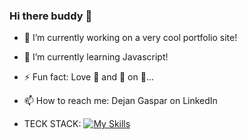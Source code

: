 ### Hi there buddy 👋

- 🔭 I’m currently working on a very cool portfolio site!
- 🌱 I’m currently learning Javascript!
- ⚡ Fun fact: Love 🍌 and 🍍 on 🍕...

- 📫 How to reach me: Dejan Gaspar on LinkedIn

- TECK STACK: [![My Skills](https://skillicons.dev/icons?i=js,html,css,figma,github)](https://skillicons.dev)

<!--
**Gaspardious/Gaspardious** is a ✨ _special_ ✨ repository because its `README.md` (this file) appears on your GitHub profile.

Here are some ideas to get you started:

- 🔭 I’m currently working on ...
- 🌱 I’m currently learning ...
- 👯 I’m looking to collaborate on ...
- 🤔 I’m looking for help with ...
- 💬 Ask me about ...
- 📫 How to reach me: ...
- 😄 Pronouns: ...
- ⚡ Fun fact: ...
-->
